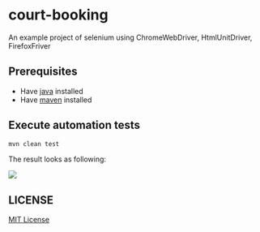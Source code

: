 # court-booking
An example project of selenium using ChromeWebDriver, HtmlUnitDriver, FirefoxFriver


## Prerequisites ##

* Have [java](http://www.oracle.com/technetwork/java/javase/downloads/index.html) installed
* Have [maven](http://maven.apache.org/) installed


## Execute automation tests ##

```bash
mvn clean test
```

The result looks as following:

![](./docs/img/autotests.gif)



## LICENSE ##

[MIT License](https://raw.githubusercontent.com/leftstick/selenium-example/master/LICENSE)
